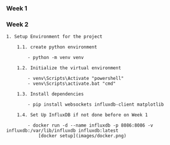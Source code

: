 ### Week 1



### Week 2

    1. Setup Environment for the project

        1.1. create python environment 
        
            - python -m venv venv

        1.2. Initialize the virtual environment
        
            - venv\Scripts\Activate "powershell"
            - venv\Scripts\activate.bat "cmd"

        1.3. Install dependencies
            
            - pip install websockets influxdb-client matplotlib
        
        1.4. Set Up InfluxDB if not done before on Week 1

            - docker run -d --name influxdb -p 8086:8086 -v influxdb:/var/lib/influxdb influxdb:latest
                [docker setup](images/docker.png)
        

